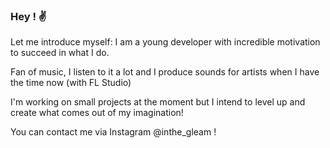 ### Hey ! ✌

Let me introduce myself: I am a young developer with incredible motivation to succeed in what I do.

Fan of music, I listen to it a lot and I produce sounds for artists when I have the time now (with FL Studio)

I'm working on small projects at the moment but I intend to level up and create what comes out of my imagination!

You can contact me via Instagram @inthe_gleam !
